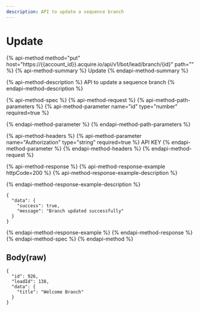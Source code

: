 ```yaml
---
description: API to update a sequence branch
---
```


# Update

{% api-method method="put" host="https://{{account\_id}}.acquire.io/api/v1/bot/lead/branch/{id}" path="" %}
{% api-method-summary %}
Update
{% endapi-method-summary %}

{% api-method-description %}
API to update a sequence branch
{% endapi-method-description %}

{% api-method-spec %}
{% api-method-request %}
{% api-method-path-parameters %}
{% api-method-parameter name="id" type="number" required=true %}

{% endapi-method-parameter %}
{% endapi-method-path-parameters %}

{% api-method-headers %}
{% api-method-parameter name="Authorization" type="string" required=true %}
API KEY
{% endapi-method-parameter %}
{% endapi-method-headers %}
{% endapi-method-request %}

{% api-method-response %}
{% api-method-response-example httpCode=200 %}
{% api-method-response-example-description %}

{% endapi-method-response-example-description %}

```
{
  "data": {
    "success": true,
    "message": "Branch updated successfully"
  }
}

```
{% endapi-method-response-example %}
{% endapi-method-response %}
{% endapi-method-spec %}
{% endapi-method %}

## Body\(raw\)

```text
{
  "id": 926,
  "leadId": 138,
  "data": {
    "title": "Welcome Branch"
  }
}

```


